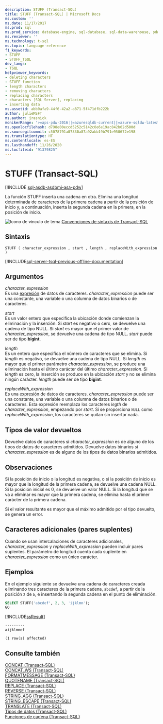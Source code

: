 ```yaml
---
description: STUFF (Transact-SQL)
title: STUFF (Transact-SQL) | Microsoft Docs
ms.custom: ''
ms.date: 11/17/2017
ms.prod: sql
ms.prod_service: database-engine, sql-database, sql-data-warehouse, pdw
ms.reviewer: ''
ms.technology: t-sql
ms.topic: language-reference
f1_keywords:
- STUFF
- STUFF_TSQL
dev_langs:
- TSQL
helpviewer_keywords:
- deleting characters
- STUFF function
- length characters
- removing characters
- replacing characters
- characters [SQL Server], replacing
- inserting data
ms.assetid: abb0afa9-44f6-42a2-a871-5f471dfb222b
author: julieMSFT
ms.author: jrasnick
monikerRange: '>=aps-pdw-2016||=azuresqldb-current||=azure-sqldw-latest||>=sql-server-2016||=sqlallproducts-allversions||>=sql-server-linux-2017||=azuresqldb-mi-current'
ms.openlocfilehash: d798e00eccd5252c5142c0e6e19ac842b02d500d
ms.sourcegitcommit: c5078791a07330a87a92abb19b791e950672e198
ms.translationtype: HT
ms.contentlocale: es-ES
ms.lasthandoff: 11/26/2020
ms.locfileid: "91379825"
---
```

# <a name="stuff-transact-sql"></a>STUFF (Transact-SQL)
[!INCLUDE [sql-asdb-asdbmi-asa-pdw](../../includes/applies-to-version/sql-asdb-asdbmi-asa-pdw.md)]

  La función STUFF inserta una cadena en otra. Elimina una longitud determinada de caracteres de la primera cadena a partir de la posición de inicio y, a continuación, inserta la segunda cadena en la primera, en la posición de inicio.  
  
 ![Icono de vínculo de tema](../../database-engine/configure-windows/media/topic-link.gif "Icono de vínculo de tema") [Convenciones de sintaxis de Transact-SQL](../../t-sql/language-elements/transact-sql-syntax-conventions-transact-sql.md)  
  
## <a name="syntax"></a>Sintaxis  
  
```syntaxsql
STUFF ( character_expression , start , length , replaceWith_expression )  
```  
  
[!INCLUDE[sql-server-tsql-previous-offline-documentation](../../includes/sql-server-tsql-previous-offline-documentation.md)]

## <a name="arguments"></a>Argumentos
 *character_expression*  
 Es una [expresión](../../t-sql/language-elements/expressions-transact-sql.md) de datos de caracteres. *character_expression* puede ser una constante, una variable o una columna de datos binarios o de caracteres.  
  
 *start*  
 Es un valor entero que especifica la ubicación donde comienzan la eliminación y la inserción. Si *start* es negativo o cero, se devuelve una cadena de tipo NULL. Si *start* es mayor que el primer valor de *character_expression*, se devuelve una cadena de tipo NULL. *start* puede ser de tipo **bigint**.  
  
 *length*  
 Es un entero que especifica el número de caracteres que se elimina. Si *length* es negativo, se devuelve una cadena de tipo NULL. Si *length* es mayor que el primer parámetro *character_expression*, se produce una eliminación hasta el último carácter del último *character_expression*.  Si *length* es cero, la inserción se produce en la ubicación *start* y no se elimina ningún carácter. *length* puede ser de tipo **bigint**.

 *replaceWith_expression*  
 Es una [expresión](../../t-sql/language-elements/expressions-transact-sql.md) de datos de caracteres. *character_expression* puede ser una constante, una variable o una columna de datos binarios o de caracteres. Esta expresión reemplaza los caracteres *legth* de *character_expression*, empezando por *start*. Si se proporciona `NULL` como *replaceWith_expression*, los caracteres se quitan sin insertar nada.   
  
## <a name="return-types"></a>Tipos de valor devueltos  
 Devuelve datos de caracteres si *character_expression* es de alguno de los tipos de datos de caracteres admitidos. Devuelve datos binarios si *character_expression* es de alguno de los tipos de datos binarios admitidos.  
  
## <a name="remarks"></a>Observaciones  
 Si la posición de inicio o la longitud es negativa, o si la posición de inicio es mayor que la longitud de la primera cadena, se devuelve una cadena NULL. Si la posición inicial es 0, se devuelve un valor NULL. Si la longitud que se va a eliminar es mayor que la primera cadena, se elimina hasta el primer carácter de la primera cadena.  

Si el valor resultante es mayor que el máximo admitido por el tipo devuelto, se genera un error.  
  
## <a name="supplementary-characters-surrogate-pairs"></a>Caracteres adicionales (pares suplentes)  
 Cuando se usan intercalaciones de caracteres adicionales, *character_expression* y *replaceWith_expression* pueden incluir pares suplentes. El parámetro de longitud cuenta cada suplente en *character_expression* como un único carácter.  
  
## <a name="examples"></a>Ejemplos  
 En el ejemplo siguiente se devuelve una cadena de caracteres creada eliminando tres caracteres de la primera cadena, `abcdef`, a partir de la posición `2` de `b`, e insertando la segunda cadena en el punto de eliminación.  
  
```sql  
SELECT STUFF('abcdef', 2, 3, 'ijklmn');  
GO  
```  
  
 [!INCLUDE[ssResult](../../includes/ssresult-md.md)]  
  
```  
---------   
aijklmnef   
  
(1 row(s) affected)  
```  
  
## <a name="see-also"></a>Consulte también  
 [CONCAT &#40;Transact-SQL&#41;](../../t-sql/functions/concat-transact-sql.md)  
 [CONCAT_WS &#40;Transact-SQL&#41;](../../t-sql/functions/concat-ws-transact-sql.md)  
 [FORMATMESSAGE &#40;Transact-SQL&#41;](../../t-sql/functions/formatmessage-transact-sql.md)  
 [QUOTENAME &#40;Transact-SQL&#41;](../../t-sql/functions/quotename-transact-sql.md)  
 [REPLACE &#40;Transact-SQL&#41;](../../t-sql/functions/replace-transact-sql.md)  
 [REVERSE &#40;Transact-SQL&#41;](../../t-sql/functions/reverse-transact-sql.md)  
 [STRING_AGG &#40;Transact-SQL&#41;](../../t-sql/functions/string-agg-transact-sql.md)  
 [STRING_ESCAPE &#40;Transact-SQL&#41;](../../t-sql/functions/string-escape-transact-sql.md)  
 [TRANSLATE &#40;Transact-SQL&#41;](../../t-sql/functions/translate-transact-sql.md)  
 [Tipos de datos &#40;Transact-SQL&#41;](../../t-sql/data-types/data-types-transact-sql.md)   
 [Funciones de cadena &#40;Transact-SQL&#41;](../../t-sql/functions/string-functions-transact-sql.md)  
